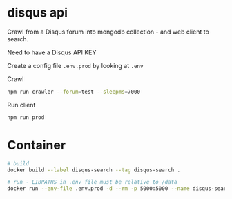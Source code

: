 # disqus api

Crawl from a Disqus forum into mongodb collection - and web client to search.

Need to have a Disqus API KEY

Create a config file `.env.prod` by looking at `.env`

Crawl
```sh
npm run crawler --forum=test --sleepms=7000
```

Run client
```sh
npm run prod
```

# Container
```sh
# build
docker build --label disqus-search --tag disqus-search .

# run - LIBPATHS in .env file must be relative to /data
docker run --env-file .env.prod -d --rm -p 5000:5000 --name disqus-search-container disqus-search
```
